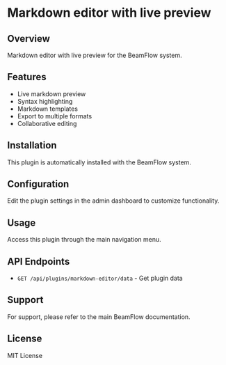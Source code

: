 # Markdown editor with live preview

## Overview

Markdown editor with live preview for the BeamFlow system.

## Features

- Live markdown preview
- Syntax highlighting
- Markdown templates
- Export to multiple formats
- Collaborative editing

## Installation

This plugin is automatically installed with the BeamFlow system.

## Configuration

Edit the plugin settings in the admin dashboard to customize functionality.

## Usage

Access this plugin through the main navigation menu.

## API Endpoints

- `GET /api/plugins/markdown-editor/data` - Get plugin data

## Support

For support, please refer to the main BeamFlow documentation.

## License

MIT License
